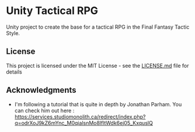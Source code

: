 # Unity Tactical RPG

Unity project to create the base for a tactical RPG in the Final Fantasy Tactic Style.

## License

This project is licensed under the MIT License - see the [LICENSE.md](LICENSE.md) file for details

## Acknowledgments

* I'm following a tutorial that is quite in depth by Jonathan Parham.
  You can check him out here : https://services.studiomonolith.ca/redirect/index.php?q=odrXoJ9kZ6mYnc_M0qialsnMo8lfltWdk6ej05_KxquslQ